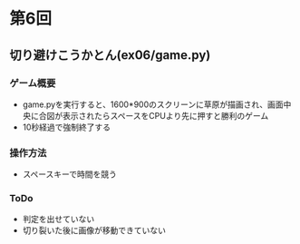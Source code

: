 # 第6回
## 切り避けこうかとん(ex06/game.py)
### ゲーム概要
- game.pyを実行すると、1600*900のスクリーンに草原が描画され、画面中央に合図が表示されたらスペースをCPUより先に押すと勝利のゲーム
- 10秒経過で強制終了する
### 操作方法
- スペースキーで時間を競う
### ToDo
- 判定を出せていない
- 切り裂いた後に画像が移動できていない